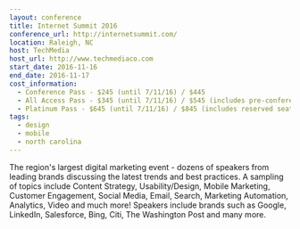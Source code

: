 ```yaml
---
layout: conference
title: Internet Summit 2016
conference_url: http://internetsummit.com/
location: Raleigh, NC
host: TechMedia
host_url: http://www.techmediaco.com
start_date: 2016-11-16
end_date: 2016-11-17
cost_information:
  - Conference Pass - $245 (until 7/11/16) / $445
  - All Access Pass - $345 (until 7/11/16) / $545 (includes pre-conference workshops and lunch)
  - Platinum Pass - $645 (until 7/11/16) / $845 (includes reserved seating, lunch, VIP lounge access, and keynote meet & greet)
tags:
  - design
  - mobile
  - north carolina
---
```


The region's largest digital marketing event - dozens of speakers from leading brands discussing the latest trends and best practices. A sampling of topics include Content Strategy, Usability/Design, Mobile Marketing, Customer Engagement, Social Media, Email, Search, Marketing Automation, Analytics, Video and much more! Speakers include brands such as Google, LinkedIn, Salesforce, Bing, Citi, The Washington Post and many more.
